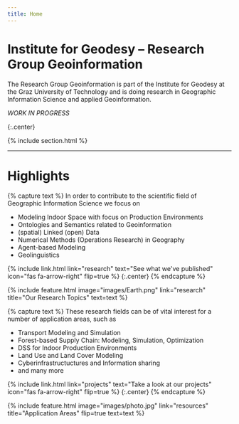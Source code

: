 ```yaml
---
title: Home
---
```


# Institute for Geodesy – Research Group Geoinformation
The Research Group Geoinformation is part of the Institute for Geodesy at the Graz University of Technology and is doing research in Geographic Information Science and applied Geoinformation.

*WORK IN PROGRESS*


{:.center}

<!--{% include section.html full=true %} -->

<!--{% include banner.html image="images/banner.jpg" %}-->

{% include section.html %}

---
# Highlights

{% capture text %}
In order to contribute to the scientific field of Geographic Information Science we focus on
*	Modeling Indoor Space with focus on Production Environments
*	Ontologies and Semantics related to Geoinformation
*	(spatial) Linked (open) Data 
*	Numerical Methods (Operations Research) in Geography 
*	Agent-based Modeling 
*	Geolinguistics

{%
  include link.html
  link="research"
  text="See what we've published"
  icon="fas fa-arrow-right"
  flip=true
%}
{:.center}
{% endcapture %}

{%
  include feature.html
  image="images/Earth.png"
  link="research"
  title="Our Research Topics"
  text=text
%}

{% capture text %}
These research fields can be of vital interest for a number of application areas, such as
*	Transport Modeling and Simulation
*	Forest-based Supply Chain: Modeling, Simulation, Optimization
*	DSS for Indoor Production Environments
*	Land Use and Land Cover Modeling
*	Cyberinfrastructuctures and Information sharing 
*	and many more

{%
  include link.html
  link="projects"
  text="Take a look at our projects"
  icon="fas fa-arrow-right"
  flip=true
%}
{:.center}
{% endcapture %}

{%
  include feature.html
  image="images/photo.jpg"
  link="resources"
  title="Application Areas"
  flip=true
  text=text
%}

<!--
{% capture text %}
Take a look at our team.

{%
  include link.html
  link="team"
  text="Meet our team"
  icon="fas fa-arrow-right"
  flip=true
%}
{:.center}
{% endcapture %}

{%
  include feature.html
  image="images/photo.jpg"
  link="team"
  title="Our Team"
  text=text
%}

Lorem ipsum dolor sit amet, consectetur adipiscing elit, sed do eiusmod tempor incididunt ut labore et dolore magna aliqua.
Ut enim ad minim veniam, quis nostrud exercitation ullamco laboris nisi ut aliquip ex ea commodo consequat.
-->
